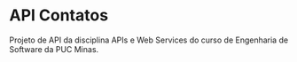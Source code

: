 # API Contatos

Projeto de API da disciplina APIs e Web Services do curso de Engenharia de Software da PUC Minas.
